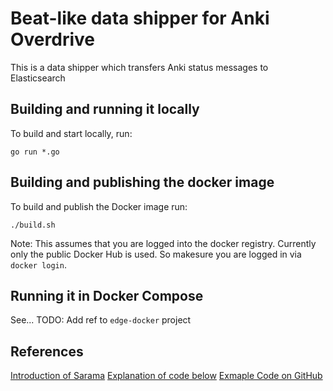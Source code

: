 # Beat-like data shipper for Anki Overdrive
This is a data shipper which transfers Anki status messages to Elasticsearch

## Building and running it locally
To build and start locally, run:
```
go run *.go
```

## Building and publishing the docker image
To build and publish the Docker image run:
```
./build.sh
```
Note: This assumes that you are logged into the docker registry. Currently only the public Docker Hub is used. So makesure you are logged in via `docker login`.

## Running it in Docker Compose
See...
TODO: Add ref to `edge-docker` project

## References
[Introduction of Sarama](https://medium.com/@Oskarr3/implementing-cqrs-using-kafka-and-sarama-library-in-golang-da7efa3b77fe)
[Explanation of code below](https://engineering.randrr.com/getting-started-with-kafka-using-go-5a89f8555009)
[Exmaple Code on GitHub](https://github.com/randrr/kafka-example)
